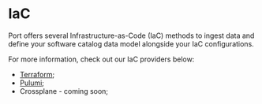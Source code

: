 # IaC

Port offers several Infrastructure-as-Code (IaC) methods to ingest data and define your software catalog data model alongside your IaC configurations.

For more information, check out our IaC providers below:

- [Terraform](./terraform/terraform.md);
- [Pulumi](./pulumi/pulumi.md);
- Crossplane - coming soon;
